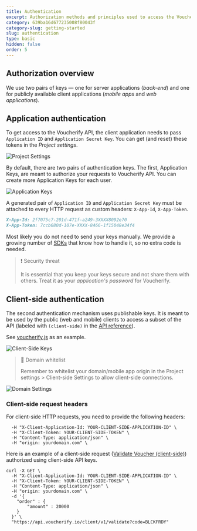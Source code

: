 ```yaml
---
title: Authentication
excerpt: Authorization methods and principles used to access the Voucherify platform HTTP APIs.
category: 639ba16d677235008f80043f
category-slug: getting-started
slug: authentication
type: basic
hidden: false
order: 5
---
```


## Authorization overview

We use two pairs of keys — one for server applications (*back-end*) and one for publicly available client applications (*mobile apps* and *web applications*).

## Application authentication

To get access to the Voucherify API, the client application needs to pass `Application ID` and `Application Secret Key`. You can get (and reset) these tokens in the *Project settings*.

<!-- ![Project Settings](../../assets/img/guides_getting_started_authentication_project_settings_1.png "Project Settings") -->
![Project Settings](https://files.readme.io/84a2b0b-project-settings.png "Project Settings")

By default, there are two pairs of authentication keys. The first, Application Keys, are meant to authorize your requests to Voucherify API. You can create more Application Keys for each user.

<!-- ![Application Keys](../../assets/img/guides_getting_started_authentication_application_keys_2.png "Application Keys") -->
![Application Keys](https://files.readme.io/281ef5b-application-keys.png "Application Keys")

A generated pair of `Application ID` and `Application Secret Key` must be attached to every HTTP request as custom headers: `X-App-Id`, `X-App-Token`.

```markdown App Keys
X-App-Id: 2f7075c7-201d-471f-a249-3XXXX8092e70    
X-App-Token: 7ccb680d-107e-XXXX-8466-1f15048e34f4
```

Most likely you do not need to send your keys manually. We provide a growing number of [SDKs](doc:sdks) that know how to handle it, so no extra code is needed.

> ❗ Security threat
> 
> It is essential that you keep your keys secure and not share them with others. Treat it as your *application's password* for Voucherify.

## Client-side authentication

The second authentication mechanism uses publishable keys. It is meant to be used by the public (web and mobile) clients to access a subset of the API (labeled with `(client-side)` in the [API reference](doc:api-reference)).

See [voucherify.js](doc:client-side-api) as an example.

<!-- ![Client-Side Keys](../../assets/img/guides_getting_started_authentication_client_side_keys_3.png "Client-Side Keys") -->
![Client-Side Keys](https://files.readme.io/9342f54-client-side-keys.png "Client-Side Keys")

> 🚧 Domain whitelist
> 
> Remember to whitelist your domain/mobile app origin in the Project settings > Client-side Settings to allow client-side connections.

<!-- ![Domain Settings](../../assets/img/guides_getting_started_authentication_domain_settings_4.png "Domain Settings") -->
![Domain Settings](https://files.readme.io/cdf46f1-domain-settings.png "Domain Settings")

### Client-side request headers

For client-side HTTP requests, you need to provide the following headers:

```curl Client-side request headers
  -H "X-Client-Application-Id: YOUR-CLIENT-SIDE-APPLICATION-ID" \
  -H "X-Client-Token: YOUR-CLIENT-SIDE-TOKEN" \
  -H "Content-Type: application/json" \
  -H "origin: yourdomain.com" \ 
```

Here is an example of a client-side request ([Validate Voucher (client-side)](ref:validate-voucher)) authorized using client-side API keys.

```curl Client-side redemption
curl -X GET \
  -H "X-Client-Application-Id: YOUR-CLIENT-SIDE-APPLICATION-ID" \
  -H "X-Client-Token: YOUR-CLIENT-SIDE-TOKEN" \
  -H "Content-Type: application/json" \
  -H "origin: yourdomain.com" \
  -d '{
    "order" : {
        "amount" : 20000
    }
  }' \
  "https://api.voucherify.io/client/v1/validate?code=BLCKFRDY"
```